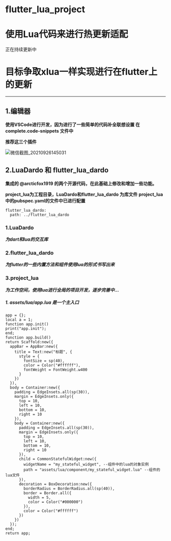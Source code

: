 # flutter_lua_project

# 使用Lua代码来进行热更新适配
正在持续更新中

# 目标争取xlua一样实现进行在flutter上的更新


---------

## 1.编辑器
**使用VSCode进行开发，因为进行了一些简单的代码补全联想设置 在 complete.code-snippets 文件中**

**推荐这三个插件**

![微信截图_20210926145031](https://user-images.githubusercontent.com/6658343/134796976-fe062b4e-3ca4-4db2-bf19-a4135ad7b464.png)

## 2.LuaDardo 和 flutter_lua_dardo 
 **集成的 @arcticfox1919 的两个开源代码，在此基础上修改和增加一些功能。**
  
  **project_lua为工程目录，LuaDardo和flutter_lua_dardo 为库文件**
  **project_lua中的pubspec.yaml的文件中已进行配置**
  ```
  flutter_lua_dardo:
    path: ../flutter_lua_dardo
  ```
  
  ### 1.LuaDardo
  ***为dart和lua的交互库***
  ### 2.flutter_lua_dardo
  ***为flutter的一些内置方法和组件使用lua的形式书写出来***
  ### 3.project_lua
  ***为工作空间，使用lua进行全局的项目开发，逐步完善中...***
  ##### 1. assets/lua/app.lua 是一个主入口
  ```
  app = {};
  local a = 1;
  function app.init()
  print("app.init");
  end;
  function app.build()
  return Scaffold:new({
    appBar = AppBar:new({
      title = Text:new("标题", {
        style = {
          fontSize = sp(40),
          color = Color("#ffffff"),
          fontWeight = FontWeight.w400
        }
      })
    }),
    body = Container:new({
      padding = EdgeInsets.all(sp(30)),
      margin = EdgeInsets.only({
        top = 10,
        left = 10,
        bottom = 10,
        right = 10
      }),
      body = Container:new({
        padding = EdgeInsets.all(sp(30)),
        margin = EdgeInsets.only({
          top = 10,
          left = 10,
          bottom = 10,
          right = 10
        }),
        child = CommonStatefulWidget:new({
          widgetName = "my_stateful_widget", --组件中的lua的对象实例
          path = "assets/lua/component/my_stateful_widget.lua" --组件的lua文件
        }),
        decoration = BoxDecoration:new({
          borderRadius = BorderRadius.all(sp(40)),
          border = Border.all({
            width = 5,
            color = Color("#000000")
          }),
          color = Color("#ffffff")
        })
      })
    });
  end;
  return app;
  ```



  
